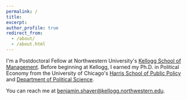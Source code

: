 ```yaml
---
permalink: /
title: 
excerpt:
author_profile: true
redirect_from: 
  - /about/
  - /about.html
--- 
```


I'm a Postdoctoral Fellow at Northwestern University's [Kellogg School of Management](https://www.kellogg.northwestern.edu/). Before beginning at Kellogg, I earned my Ph.D. in Political Economy from the University of Chicago's [Harris School of Public Policy](https://harris.uchicago.edu/) and [Department of Political Science](https://political-science.uchicago.edu/). 

You can reach me at [benjamin.shaver@kellogg.northwestern.edu](mailto:benjamin.shaver@kellogg.northwestern.edu). 
